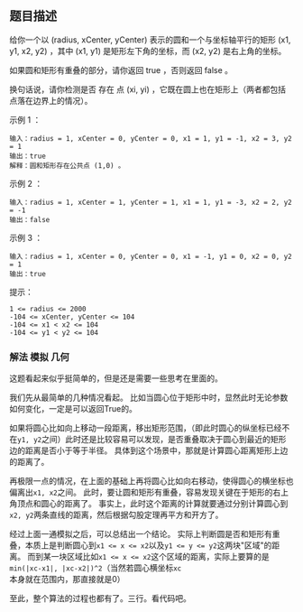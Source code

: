## 题目描述
给你一个以 (radius, xCenter, yCenter) 表示的圆和一个与坐标轴平行的矩形 (x1, y1, x2, y2) ，其中 (x1, y1) 是矩形左下角的坐标，而 (x2, y2) 是右上角的坐标。

如果圆和矩形有重叠的部分，请你返回 true ，否则返回 false 。

换句话说，请你检测是否 存在 点 (xi, yi) ，它既在圆上也在矩形上（两者都包括点落在边界上的情况）。

示例 1 ：
```
输入：radius = 1, xCenter = 0, yCenter = 0, x1 = 1, y1 = -1, x2 = 3, y2 = 1
输出：true
解释：圆和矩形存在公共点 (1,0) 。
```
示例 2 ：
```
输入：radius = 1, xCenter = 1, yCenter = 1, x1 = 1, y1 = -3, x2 = 2, y2 = -1
输出：false
```
示例 3 ：
```
输入：radius = 1, xCenter = 0, yCenter = 0, x1 = -1, y1 = 0, x2 = 0, y2 = 1
输出：true
```

提示：
```
1 <= radius <= 2000
-104 <= xCenter, yCenter <= 104
-104 <= x1 < x2 <= 104
-104 <= y1 < y2 <= 104
```

### 解法 模拟 几何
这题看起来似乎挺简单的，但是还是需要一些思考在里面的。

我们先从最简单的几种情况看起。
比如当圆心位于矩形中时，显然此时无论参数如何变化，一定是可以返回True的。

如果将圆心比如向上移动一段距离，移出矩形范围，（即此时圆心的纵坐标已经不在`y1, y2`之间）此时还是比较容易可以发现，是否重叠取决于圆心到最近的矩形边的距离是否小于等于半径。
具体到这个场景中，那就是计算圆心距离矩形上边的距离了。

再极限一点的情况，在上面的基础上再将圆心比如向右移动，使得圆心的横坐标也偏离出`x1, x2`之间。
此时，要让圆和矩形有重叠，容易发现关键在于矩形的右上角顶点和圆心的距离了。
事实上，此时这个距离的计算就要通过分别计算圆心到`x2, y2`两条直线的距离，然后根据勾股定理再平方和开方了。

经过上面一通模拟之后，可以总结出一个结论。
实际上判断圆是否和矩形有重叠，本质上是判断圆心到`x1 <= x <= x2`以及`y1 <= y <= y2`这两块"区域"的距离。
而到某一块区域比如`x1 <= x <= x2`这个区域的距离，实际上要算的是`min(|xc-x1|, |xc-x2|)^2`（当然若圆心横坐标`xc`本身就在范围内，那直接就是0）

至此，整个算法的过程也都有了。三行。看代码吧。